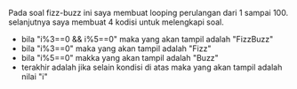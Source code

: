 Pada soal fizz-buzz ini saya membuat looping perulangan dari 1 sampai 100. selanjutnya saya membuat 4 kodisi untuk melengkapi soal.
- bila "i%3==0 && i%5==0" maka yang akan tampil adalah "FizzBuzz"
- bila "i%3==0" maka yang akan tampil adalah "Fizz"
- bila "i%5==0" makka yang akan tampil adalah "Buzz"
- terakhir adalah jika selain kondisi di atas maka yang akan tampil adalah nilai "i"
